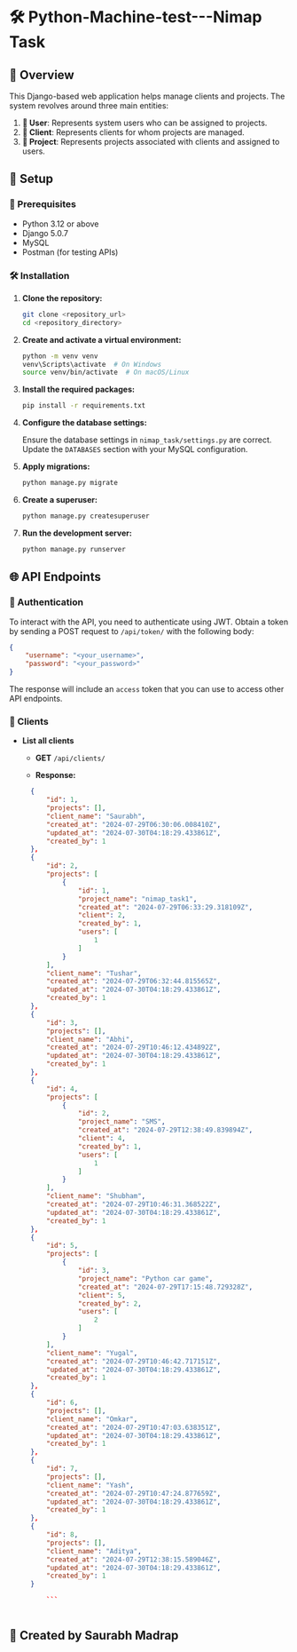 # 🛠️ Python-Machine-test---Nimap Task

## 📜 Overview

This Django-based web application helps manage clients and projects. The system revolves around three main entities:

1. **👤 User**: Represents system users who can be assigned to projects.
2. **🏢 Client**: Represents clients for whom projects are managed.
3. **📁 Project**: Represents projects associated with clients and assigned to users.

## 🚀 Setup

### 🔧 Prerequisites

- Python 3.12 or above
- Django 5.0.7
- MySQL
- Postman (for testing APIs)

### 🛠️ Installation

1. **Clone the repository:**

    ```bash
    git clone <repository_url>
    cd <repository_directory>
    ```

2. **Create and activate a virtual environment:**

    ```bash
    python -m venv venv
    venv\Scripts\activate  # On Windows
    source venv/bin/activate  # On macOS/Linux
    ```

3. **Install the required packages:**

    ```bash
    pip install -r requirements.txt
    ```

4. **Configure the database settings:**

    Ensure the database settings in `nimap_task/settings.py` are correct. Update the `DATABASES` section with your MySQL configuration.

5. **Apply migrations:**

    ```bash
    python manage.py migrate
    ```

6. **Create a superuser:**

    ```bash
    python manage.py createsuperuser
    ```

7. **Run the development server:**

    ```bash
    python manage.py runserver
    ```

## 🌐 API Endpoints

### 🔑 Authentication

To interact with the API, you need to authenticate using JWT. Obtain a token by sending a POST request to `/api/token/` with the following body:

```json
{
    "username": "<your_username>",
    "password": "<your_password>"
}
```

The response will include an `access` token that you can use to access other API endpoints.

### 🏢 Clients

- **List all clients**

    - **GET** `/api/clients/`

    - **Response:**

  ```json
    {
        "id": 1,
        "projects": [],
        "client_name": "Saurabh",
        "created_at": "2024-07-29T06:30:06.008410Z",
        "updated_at": "2024-07-30T04:18:29.433861Z",
        "created_by": 1
    },
    {
        "id": 2,
        "projects": [
            {
                "id": 1,
                "project_name": "nimap_task1",
                "created_at": "2024-07-29T06:33:29.318109Z",
                "client": 2,
                "created_by": 1,
                "users": [
                    1
                ]
            }
        ],
        "client_name": "Tushar",
        "created_at": "2024-07-29T06:32:44.815565Z",
        "updated_at": "2024-07-30T04:18:29.433861Z",
        "created_by": 1
    },
    {
        "id": 3,
        "projects": [],
        "client_name": "Abhi",
        "created_at": "2024-07-29T10:46:12.434892Z",
        "updated_at": "2024-07-30T04:18:29.433861Z",
        "created_by": 1
    },
    {
        "id": 4,
        "projects": [
            {
                "id": 2,
                "project_name": "SMS",
                "created_at": "2024-07-29T12:38:49.839894Z",
                "client": 4,
                "created_by": 1,
                "users": [
                    1
                ]
            }
        ],
        "client_name": "Shubham",
        "created_at": "2024-07-29T10:46:31.368522Z",
        "updated_at": "2024-07-30T04:18:29.433861Z",
        "created_by": 1
    },
    {
        "id": 5,
        "projects": [
            {
                "id": 3,
                "project_name": "Python car game",
                "created_at": "2024-07-29T17:15:48.729328Z",
                "client": 5,
                "created_by": 2,
                "users": [
                    2
                ]
            }
        ],
        "client_name": "Yugal",
        "created_at": "2024-07-29T10:46:42.717151Z",
        "updated_at": "2024-07-30T04:18:29.433861Z",
        "created_by": 1
    },
    {
        "id": 6,
        "projects": [],
        "client_name": "Omkar",
        "created_at": "2024-07-29T10:47:03.638351Z",
        "updated_at": "2024-07-30T04:18:29.433861Z",
        "created_by": 1
    },
    {
        "id": 7,
        "projects": [],
        "client_name": "Yash",
        "created_at": "2024-07-29T10:47:24.877659Z",
        "updated_at": "2024-07-30T04:18:29.433861Z",
        "created_by": 1
    },
    {
        "id": 8,
        "projects": [],
        "client_name": "Aditya",
        "created_at": "2024-07-29T12:38:15.589046Z",
        "updated_at": "2024-07-30T04:18:29.433861Z",
        "created_by": 1
    }

        ```



## 📝 Created by Saurabh Madrap
